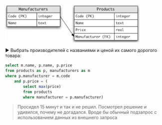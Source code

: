 <img src="img/image-20200819143250558.png" alt="image-20200819143250558" style="zoom:80%;" />

► Выбрать производителей с названиями и ценой их самого дорогого товара:

```sql
select m.name, p.name, p.price
from products as p, manufacturers as m
where p.manufacturer = m.code
	and p.price = (
		select max(price)
		from products
		where manufacturer = p.manufacturer)
```

> Просидел 15 минут и так и не решил. Посмотрел решение и удивился, почему не догадался. Вроде бы обычный подзапрос с использованием данных из внешнего запроса